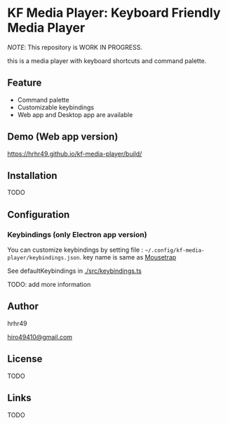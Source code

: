 # KF Media Player: Keyboard Friendly Media Player

*NOTE*: This repository is WORK IN PROGRESS.

this is a media player with keyboard shortcuts and command palette.

## Feature

* Command palette
* Customizable keybindings
* Web app and Desktop app are available

## Demo (Web app version)

https://hrhr49.github.io/kf-media-player/build/

## Installation

TODO

## Configuration 

### Keybindings (only Electron app version)

You can customize keybindings by setting file : `~/.config/kf-media-player/keybindings.json`.
key name is same as [Mousetrap](https://craig.is/killing/mice)

See defaultKeybindings in [./src/keybindings.ts](./src/keybindings.ts)

TODO: add more information

## Author

hrhr49

hiro49410@gmail.com

## License

TODO

## Links

TODO

